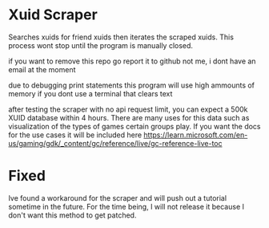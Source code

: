# Xuid Scraper
Searches xuids for friend xuids then iterates the scraped xuids. This process wont stop until the program is manually closed.

if you want to remove this repo go report it to github not me, i dont have an email at the moment 

due to debugging print statements this program will use high ammounts of memory if you dont use a terminal that clears text

after testing the scraper with no api request limit, you can expect a 500k XUID database within 4 hours. There are many uses for this data such as visualization of the types of games certain groups play. If you want the docs for the use cases it will be included here https://learn.microsoft.com/en-us/gaming/gdk/_content/gc/reference/live/gc-reference-live-toc

# Fixed
Ive found a workaround for the scraper and will push out a tutorial sometime in the future. For the time being, I will not release it because I don't want this method to get patched.

